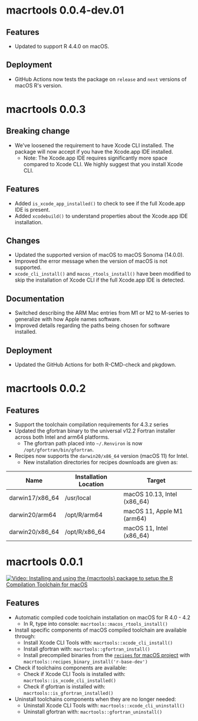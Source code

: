 # macrtools 0.0.4-dev.01

## Features

- Updated to support R 4.4.0 on macOS.

## Deployment

- GitHub Actions now tests the package on `release` and `next` versions of 
  macOS R's version.

# macrtools 0.0.3

## Breaking change

- We've loosened the requirement to have Xcode CLI installed. The package will
  now accept if you have the Xcode.app IDE installed. 
  - Note: The Xcode.app IDE requires significantly more space compared to
    Xcode CLI. We highly suggest that you install Xcode CLI.

## Features

- Added `is_xcode_app_installed()` to check to see if the full Xcode.app IDE
  is present.
- Added `xcodebuild()` to understand properties about the Xcode.app IDE 
  installation.

## Changes

- Updated the supported version of macOS to macOS Sonoma (14.0.0).
- Improved the error message when the version of macOS is not supported.
- `xcode_cli_install()` and `macos_rtools_install()` have been modified to
  skip the installation of Xcode CLI if the full Xcode.app IDE is detected.

## Documentation

- Switched describing the ARM Mac entries from M1 or M2 to M-series to 
  generalize with how Apple names software.
- Improved details regarding the paths being chosen for software installed.

## Deployment

- Updated the GitHub Actions for both R-CMD-check and pkgdown.

# macrtools 0.0.2

## Features

- Support the toolchain compilation requirements for 4.3.z series 
- Updated the gfortran binary to the universal v12.2 Fortran installer across both Intel and arm64 platforms.
   - The gfortran path placed into `~/.Renviron` is now `/opt/gfortran/bin/gfortran`.
- Recipes now supports the `darwin20/x86_64` version (macOS 11) for Intel. 
  - New installation directories for recipes downloads are given as:  

Name | Installation Location | Target
-- | -- | --
darwin17/x86_64 | /usr/local | macOS 10.13, Intel (x86_64)
darwin20/arm64 | /opt/R/arm64 | macOS 11, Apple M1 (arm64)
darwin20/x86_64 | /opt/R/x86_64 | macOS 11, Intel (x86_64)


# macrtools 0.0.1

[![Video: Installing and using the `{macrtools}` package to setup the R Compilation Toolchain for macOS](http://img.youtube.com/vi/_fckF0fefXQ/0.jpg)](https://www.youtube.com/watch?v=_fckF0fefXQ)

## Features 

- Automatic compiled code toolchain installation on macOS for R 4.0 - 4.2
  - In R, type into console: `macrtools::macos_rtools_install()`
- Install specific components of macOS compiled toolchain are available through:
  - Install Xcode CLI Tools with: `macrtools::xcode_cli_install()`
  - Install gfortran with: `macrtools::gfortran_install()`
  - Install precompiled binaries from the [`recipes` for macOS project](https://github.com/R-macos/recipes)
    with `macrtools::recipes_binary_install('r-base-dev')`
- Check if toolchains components are available:
  - Check if Xcode CLI Tools is installed with: `macrtools::is_xcode_cli_installed()`
  - Check if gfortran is installed with: `macrtools::is_gfortran_installed()`
- Uninstall toolchains components when they are no longer needed:
  - Uninstall Xcode CLI Tools with: `macrtools::xcode_cli_uninstall()`
  - Uninstall gfortran with: `macrtools::gfortran_uninstall()`
